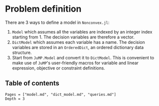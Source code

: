 # Problem definition

There are 3 ways to define a model in `Nonconvex.jl`:
1. `Model` which assumes all the variables are indexed by an integer index starting from 1. The decision variables are therefore a vector.
2. `DictModel` which assumes each variable has a name. The decision variables are stored in an `OrderedDict`, an ordered dictionary data structure.
3. Start from `JuMP.Model` and convert it to `DictModel`. This is convenient to make use of `JuMP`'s user-friendly macros for variable and linear expression, objective or constraint definitions.

## Table of contents

```@contents
Pages = ["model.md", "dict_model.md", "queries.md"]
Depth = 3
```

